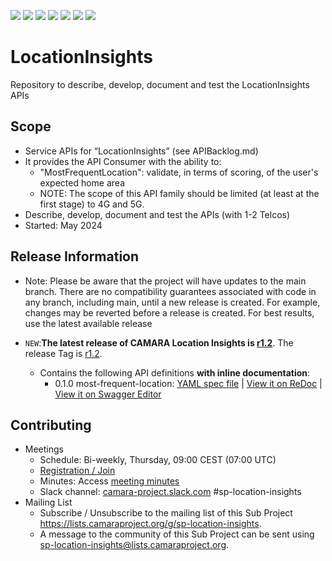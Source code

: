 <a href="https://github.com/camaraproject/LocationInsights/commits/" title="Last Commit"><img src="https://img.shields.io/github/last-commit/camaraproject/LocationInsights?style=plastic"></a>
<a href="https://github.com/camaraproject/LocationInsights/issues" title="Open Issues"><img src="https://img.shields.io/github/issues/camaraproject/LocationInsights?style=plastic"></a>
<a href="https://github.com/camaraproject/LocationInsights/pulls" title="Open Pull Requests"><img src="https://img.shields.io/github/issues-pr/camaraproject/LocationInsights?style=plastic"></a>
<a href="https://github.com/camaraproject/LocationInsights/graphs/contributors" title="Contributors"><img src="https://img.shields.io/github/contributors/camaraproject/LocationInsights?style=plastic"></a>
<a href="https://github.com/camaraproject/LocationInsights" title="Repo Size"><img src="https://img.shields.io/github/repo-size/camaraproject/LocationInsights?style=plastic"></a>
<a href="https://github.com/camaraproject/LocationInsights/blob/main/LICENSE" title="License"><img src="https://img.shields.io/badge/License-Apache%202.0-green.svg?style=plastic"></a>
<a href="https://github.com/camaraproject/LocationInsights/releases/latest" title="Latest Release"><img src="https://img.shields.io/github/release/camaraproject/LocationInsights?style=plastic"></a>

# LocationInsights

Repository to describe, develop, document and test the LocationInsights APIs

## Scope

* Service APIs for “LocationInsights” (see APIBacklog.md)  
* It provides the API  Consumer with the ability to:  
  * "MostFrequentLocation": validate, in terms of scoring, of the user's expected home area
  * NOTE: The scope of this API family should be limited (at least at the first stage) to 4G and 5G.  
* Describe, develop, document and test the APIs (with 1-2 Telcos)  
* Started: May 2024

## Release Information

* Note: Please be aware that the project will have updates to the main branch. There are no compatibility guarantees associated with code in any branch, including main, until a new release is created. For example, changes may be reverted before a release is created. For best results, use the latest available release

* `NEW`:**The latest release of CAMARA Location Insights is [r1.2](https://github.com/camaraproject/LocationInsights/tree/r1.2)**. The release Tag is [r1.2](https://github.com/camaraproject/LocationInsights/releases/tag/r1.2).
  - Contains the following API definitions **with inline documentation**:
    - 0.1.0 most-frequent-location: [YAML spec file](https://github.com/camaraproject/LocationInsights/blob/r1.2/code/API_definitions/most-frequent-location.yaml) | [View it on ReDoc](https://redocly.github.io/redoc/?url=https://raw.githubusercontent.com/camaraproject/LocationInsights/r1.2/code/API_definitions/most-frequent-location.yaml&nocors) | [View it on Swagger Editor](https://camaraproject.github.io/swagger-ui/?url=https://raw.githubusercontent.com/camaraproject/LocationInsights/r1.2/code/API_definitions/most-frequent-location.yaml&nocors)

## Contributing

* Meetings
  * Schedule: Bi-weekly, Thursday, 09:00 CEST (07:00 UTC)
  * [Registration / Join](https://zoom-lfx.platform.linuxfoundation.org/meeting/99479758031?password=c705dd6f-a1c5-44e4-af97-331a18395fb8)
  * Minutes: Access [meeting minutes](https://lf-camaraproject.atlassian.net/wiki/spaces/CAM/pages/14564467/LocationInsights+2024+Minutes)
  * Slack channel: [camara-project.slack.com](https://camara-project.slack.com/archives/C07BHCZ3XUY) #sp-location-insights
* Mailing List
  * Subscribe / Unsubscribe to the mailing list of this Sub Project <https://lists.camaraproject.org/g/sp-location-insights>.
  * A message to the community of this Sub Project can be sent using <sp-location-insights@lists.camaraproject.org>.
